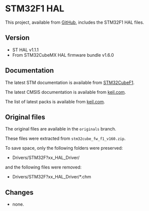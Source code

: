 # STM32F1 HAL

This project, available from [GitHub](https://github.com/rpavlik/xpacks-stm32f1-hal),
includes the STM32F1 HAL files.

## Version

* ST HAL v1.1.1
* From STM32CubeMX HAL firmware bundle v1.6.0

## Documentation

The latest STM documentation is available from
[STM32CubeF1](http://www.st.com/en/embedded-software/stm32cubef1.html).

The latest CMSIS documentation is available from
[keil.com](http://www.keil.com/cmsis).

The list of latest packs is available from [keil.com](https://www.keil.com/dd2/pack/).

## Original files

The original files are available in the `originals` branch.

These files were extracted from `stm32cube_fw_f1_v160.zip`.

To save space, only the following folders were preserved:

* Drivers/STM32F\?xx\_HAL\_Driver/

and the following files were removed:

* Drivers/STM32F\?xx\_HAL\_Driver/*.chm

## Changes

* none.

